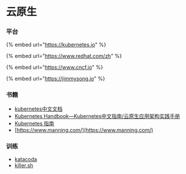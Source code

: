 # 云原生

### 平台

{% embed url="https://kubernetes.io" %}

{% embed url="https://www.redhat.com/zh" %}

{% embed url="https://www.cncf.io" %}

{% embed url="https://jimmysong.io" %}

### **书籍** <a href="#shu-ji" id="shu-ji"></a>

* ​[kubernetes中文文档](https://www.kubernetes.org.cn/k8s)​
* ​[Kubernetes Handbook—Kubernetes中文指南/云原生应用架构实践手册](https://jimmysong.io/kubernetes-handbook/)​
* ​[Kubernetes 指南](https://feisky.gitbooks.io/kubernetes/content/)
* [https://www.manning.com/](https://www.manning.com/)

### 训练

* [katacoda](https://katacoda.com/)
* [killer.sh](https://killer.sh/)
